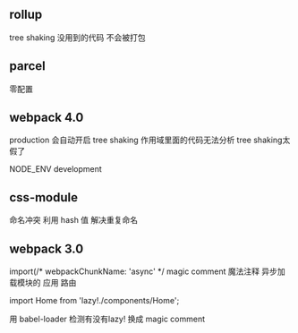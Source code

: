 ## rollup
tree shaking
没用到的代码 不会被打包

## parcel
零配置

## webpack 4.0
production 会自动开启 tree shaking
作用域里面的代码无法分析 tree shaking太假了

NODE_ENV development

## css-module
命名冲突
利用 hash 值 解决重复命名

## webpack 3.0
import(/*  webpackChunkName: 'async' */
magic comment 魔法注释
异步加载模块的
应用 路由

import Home from 'lazy!./components/Home';

用 babel-loader 检测有没有lazy! 
换成 magic comment 


